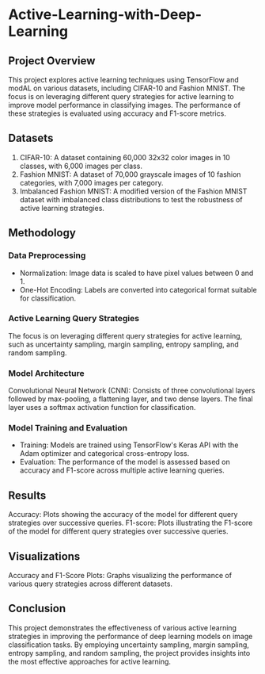 # Active-Learning-with-Deep-Learning

## Project Overview
This project explores active learning techniques using TensorFlow and modAL on various datasets, including CIFAR-10 and Fashion MNIST. The focus is on leveraging different query strategies for active learning 
to improve model performance in classifying images. The performance of these strategies is evaluated using accuracy and F1-score metrics.

## Datasets
1. CIFAR-10: A dataset containing 60,000 32x32 color images in 10 classes, with 6,000 images per class.
2. Fashion MNIST: A dataset of 70,000 grayscale images of 10 fashion categories, with 7,000 images per category.
3. Imbalanced Fashion MNIST: A modified version of the Fashion MNIST dataset with imbalanced class distributions to test the robustness of active learning strategies.

## Methodology
### Data Preprocessing
* Normalization: Image data is scaled to have pixel values between 0 and 1.
* One-Hot Encoding: Labels are converted into categorical format suitable for classification.

### Active Learning Query Strategies
The focus is on leveraging different query strategies for active learning, such as uncertainty sampling, margin sampling, entropy sampling, and random sampling.
 ### Model Architecture
Convolutional Neural Network (CNN): Consists of three convolutional layers followed by max-pooling, a flattening layer, and two dense layers. The final layer uses a softmax activation function for classification.

### Model Training and Evaluation
* Training: Models are trained using TensorFlow's Keras API with the Adam optimizer and categorical cross-entropy loss.
* Evaluation: The performance of the model is assessed based on accuracy and F1-score across multiple active learning queries.

## Results
Accuracy: Plots showing the accuracy of the model for different query strategies over successive queries.
F1-score: Plots illustrating the F1-score of the model for different query strategies over successive queries.

## Visualizations
Accuracy and F1-Score Plots: Graphs visualizing the performance of various query strategies across different datasets.

## Conclusion
This project demonstrates the effectiveness of various active learning strategies in improving the performance of deep learning models on image classification tasks. 
By employing uncertainty sampling, margin sampling, entropy sampling, and random sampling, the project provides insights into the most effective approaches for active learning.


